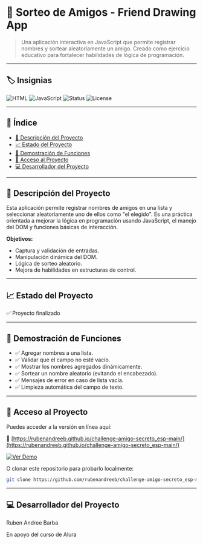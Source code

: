 # 🎁 Sorteo de Amigos - Friend Drawing App

> Una aplicación interactiva en JavaScript que permite registrar nombres y sortear aleatoriamente un amigo. Creado como ejercicio educativo para fortalecer habilidades de lógica de programación.

---

## 🏷️ Insignias

![HTML](https://img.shields.io/badge/HTML-5-orange)
![JavaScript](https://img.shields.io/badge/JavaScript-ES6-yellow)
![Status](https://img.shields.io/badge/status-completed-brightgreen)
![License](https://img.shields.io/badge/license-MIT-blue)

---

## 📑 Índice

- [📌 Descripción del Proyecto](#-descripción-del-proyecto)
- [📈 Estado del Proyecto](#-estado-del-proyecto)
- [🧪 Demostración de Funciones](#-demostración-de-funciones)
- [🔗 Acceso al Proyecto](#-acceso-al-proyecto)
- [💻 Desarrollador del Proyecto](#-desarrollador-del-proyecto)

---

## 📌 Descripción del Proyecto

Esta aplicación permite registrar nombres de amigos en una lista y seleccionar aleatoriamente uno de ellos como "el elegido". Es una práctica orientada a mejorar la lógica en programación usando JavaScript, el manejo del DOM y funciones básicas de interacción.

**Objetivos:**
- Captura y validación de entradas.
- Manipulación dinámica del DOM.
- Lógica de sorteo aleatorio.
- Mejora de habilidades en estructuras de control.

---

## 📈 Estado del Proyecto

✅ Proyecto finalizado

---

## 🧪 Demostración de Funciones

- ✅ Agregar nombres a una lista.
- ✅ Validar que el campo no esté vacío.
- ✅ Mostrar los nombres agregados dinámicamente.
- ✅ Sortear un nombre aleatorio (evitando el encabezado).
- ✅ Mensajes de error en caso de lista vacía.
- ✅ Limpieza automática del campo de texto.

---

## 🔗 Acceso al Proyecto

Puedes acceder a la versión en línea aquí:

🔗 [https://rubenandreeb.github.io/challenge-amigo-secreto_esp-main/](https://rubenandreeb.github.io/challenge-amigo-secreto_esp-main/)

<a href="https://rubenandreeb.github.io/challenge-amigo-secreto_esp-main/" target="_blank">
  <img src="https://img.shields.io/badge/Ver%20Demo-Click%20Aquí-green?style=for-the-badge" alt="Ver Demo">
</a>

O clonar este repositorio para probarlo localmente:

```bash
git clone https://github.com/rubenandreeb/challenge-amigo-secreto_esp-main.git
```

---

## 💻 Desarrollador del Proyecto

Ruben Andree Barba

En apoyo del curso de Alura

